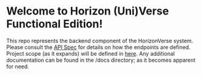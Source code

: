 # Welcome to Horizon (Uni)Verse Functional Edition!

This repo represents the backend component of the HorizonVerse system. Please consult the [API Spec](https://github.com/JerryPLayz/HorizonVerseFE/blob/master/docs/API_spec.md) for details on how the endpoints are defined.
Project scope (as it expands) will be defined in [here](https://github.com/JerryPLayz/HorizonVerseFE/blob/master/docs/Project%20Scope.md).
Any additional documentation can be found in the /docs directory; as it becomes apparent for need.
